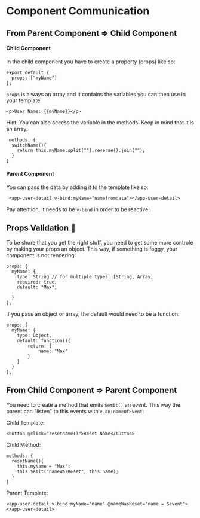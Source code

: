 # Component Communication

## From Parent Component => Child Component

#### Child Component

In the child component you have to create a property (props) like so:

```
export default {
  props: ["myName"]
};
```

`props` is always an array and it contains the variables you can then use in your template:

```
<p>User Name: {{myName}}</p>
```

Hint: You can also access the variable in the methods. Keep in mind that it is an array.

```
 methods: {
  switchName(){
    return this.myName.split("").reverse().join("");
  }
}
```

#### Parent Component

You can pass the data by adding it to the template like so:

```
 <app-user-detail v-bind:myName="namefromdata"></app-user-detail>
```

Pay attention, it needs to be `v-bind` in order to be reactive!

## Props Validation 📣
To be shure that you get the right stuff, you need to get some more controle by making your props an object. This way, if something is foggy, your component is not rendering:

```
props: {
  myName: {
    type: String // for multiple types: [String, Array]
    required: true,
    default: "Max",
    
  }
},
```
If you pass an object or array, the default would need to be a function:

```
props: {
  myName: {
  	type: Object,
    default: function(){
    	return: {
    		name: "Max"
    	}
    }
  }
},

```

## From Child Component => Parent Component

You need to create a method that emits `$emit()` an event. This way the parent can "listen" to this events with `v-on:nameOfEvent`:

Child Template:

```
<button @click="resetname()">Reset Name</button>
```

Child Method:

```
methods: {
  resetName(){
    this.myName = "Max";
    this.$emit("nameWasReset", this.name);
  }
}
```

Parent Template:

```
<app-user-detail v-bind:myName="name" @nameWasReset="name = $event"></app-user-detail>
```
